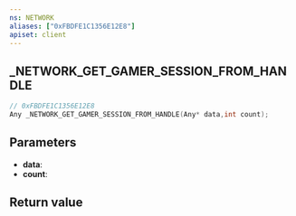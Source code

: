 ```yaml
---
ns: NETWORK
aliases: ["0xFBDFE1C1356E12E8"]
apiset: client
---
```

## _NETWORK_GET_GAMER_SESSION_FROM_HANDLE

```c
// 0xFBDFE1C1356E12E8
Any _NETWORK_GET_GAMER_SESSION_FROM_HANDLE(Any* data,int count);
```


## Parameters
* **data**:
* **count**:

## Return value

